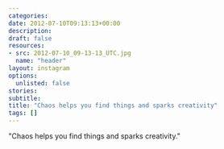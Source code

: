 ```yaml
---
categories:
date: 2012-07-10T09:13:13+00:00
description:
draft: false
resources:
- src: 2012-07-10_09-13-13_UTC.jpg
  name: "header"
layout: instagram
options:
  unlisted: false
stories:
subtitle:
title: "Chaos helps you find things and sparks creativity"
tags: []
---
```


"Chaos helps you find things and sparks creativity."
